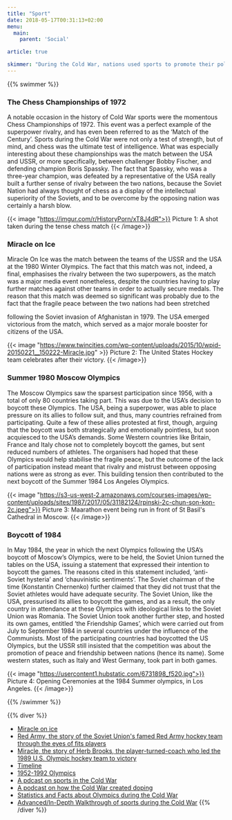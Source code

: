 ```yaml
---
title: "Sport"
date: 2018-05-17T00:31:13+02:00
menu:
  main:
    parent: 'Social'

article: true

skimmer: "During the Cold War, nations used sports to promote their political, social, and economic development. Between the end of World War II and the collapse of Communism, “Cold War sport” went beyond the bipolar USA-USSR rivalry to also include Africa, Asia, and Latin America. With success and failure measured every four years at the Olympic Games, sport assumed more significance during the Cold War than at any other time in its history."
---
```

{{% swimmer %}}
### The Chess Championships of 1972

A notable occasion in the history of Cold War sports were the momentous Chess Championships of 1972.
This event was a perfect example of the superpower rivalry, and has even been referred to as the ‘Match of
the Century’. Sports during the Cold War were not only a test of strength, but of mind, and chess was the
ultimate test of intelligence. What was especially interesting about these championships was the match
between the USA and USSR, or more specifically, between challenger Bobby Fischer, and defending
champion Boris Spassky. The fact that Spassky, who was a three-year champion, was defeated by a
representative of the USA really built a further sense of rivalry between the two nations, because the Soviet
Nation had always thought of chess as a display of the intellectual superiority of the Soviets, and to be
overcome by the opposing nation was certainly a harsh blow.


{{< image "https://imgur.com/r/HistoryPorn/xT8J4dR">}}
Picture 1: A shot taken during the tense chess match
{{< /image>}}

### Miracle on Ice

Miracle On Ice was the match between the teams of the USSR and the USA at the 1980 Winter Olympics.
The fact that this match was not, indeed, a final, emphasises the rivalry between the two superpowers, as
the match was a major media event nonetheless, despite the countries having to play further matches
against other teams in order to actually secure medals. The reason that this match was deemed so
significant was probably due to the fact that the fragile peace between the two nations had been stretched

following the Soviet invasion of Afghanistan in 1979. The USA emerged victorious from the match, which
served as a major morale booster for citizens of the USA.

{{< image "https://www.twincities.com/wp-content/uploads/2015/10/wpid-20150221__150222-Miracle.jpg" >}}
Picture 2: The United States Hockey team celebrates after their victory.
{{< /image>}}

### Summer 1980 Moscow Olympics

The Moscow Olympics saw the sparsest participation since 1956, with a total of only 80 countries taking
part. This was due to the USA’s decision to boycott these Olympics. The USA, being a superpower, was
able to place pressure on its allies to follow suit, and thus, many countries refrained from participating.
Quite a few of these allies protested at first, though, arguing that the boycott was both strategically and
emotionally pointless, but soon acquiesced to the USA’s demands. Some Western countries like Britain,
France and Italy chose not to completely boycott the games, but sent reduced numbers of athletes.
The organisers had hoped that these Olympics would help stabilise the fragile peace, but the outcome of
the lack of participation instead meant that rivalry and mistrust between opposing nations were as strong as
ever. This building tension then contributed to the next boycott of the Summer 1984 Los Angeles Olympics.

{{< image "https://s3-us-west-2.amazonaws.com/courses-images/wp-content/uploads/sites/1987/2017/05/31182124/rpinski-2c-chun-son-kon-2c.jpeg">}}
Picture 3: Maarathon event being run in front of St Basil's Cathedral in Moscow.
{{< /image>}}

### Boycott of 1984

In May 1984, the year in which the next Olympics following the USA’s boycott of Moscow’s Olympics, were
to be held, the Soviet Union turned the tables on the USA, issuing a statement that expressed their
intention to boycott the games. The reasons cited in this statement included, ‘anti-Soviet hysteria’ and
‘chauvinistic sentiments’. The Soviet chairman of the time (Konstantin Chernenko) further claimed that they
did not trust that the Soviet athletes would have adequate security. The Soviet Union, like the USA,
pressurised its allies to boycott the games, and as a result, the only country in attendance at these
Olympics with ideological links to the Soviet Union was Romania. The Soviet Union took another further
step, and hosted its own games, entitled ‘the Friendship Games’, which were carried out from July to
September 1984 in several countries under the influence of the Communists. Most of the participating
countries had boycotted the US Olympics, but the USSR still insisted that the competition was about the
promotion of peace and friendship between nations (hence its name). Some western states, such as Italy
and West Germany, took part in both games.

{{< image "https://usercontent1.hubstatic.com/6731898_f520.jpg">}}
Picture 4: Opening Ceremonies at the 1984 Summer olympics, in Los Angeles.
{{< /image>}}

{{% /swimmer %}}

{{% diver %}}
- [Miracle on ice](https://www.youtube.com/watch?v=8gfD134ED54)
- [Red Army, the story of the Soviet Union's famed Red Army hockey team through the eyes of fits players](https://www.imdb.com/title/tt3264102/)
- [Miracle, the story of Herb Brooks, the player-turned-coach who led the 1989 U.S. Olympic hockey team to victory](https://www.imdb.com/title/tt3264102/)
- [Timeline](http://digitalarchive.wilsoncenter.org/theme/sport-in-the-cold-war)
- [1952-1992 Olympics](http://www.pbs.org/wnet/secrets/the-cold-war-sporting-front/53/)
- [A pdcast on sports in the Cold War](https://soundcloud.com/coldwar-sport/the-cinematic-cold-war?in=the-wilson-center/sets/sport-in-the-cold-war)
- [A podcast on how the Cold War created doping](https://www.wnyc.org/story/how-cold-war-created-modern-sports-doping/)
- [Statistics and Facts about Olympics during the Cold War](http://proxy.espn.com/oly/summer08/fanguide/history?year=1980&amp;type=resume)
- [Advanced/In-Depth Walkthrough of sports during the Cold War](http://www.humankinetics.com/excerpts/excerpts/sport-in-the-cold-war)
{{% /diver %}}
